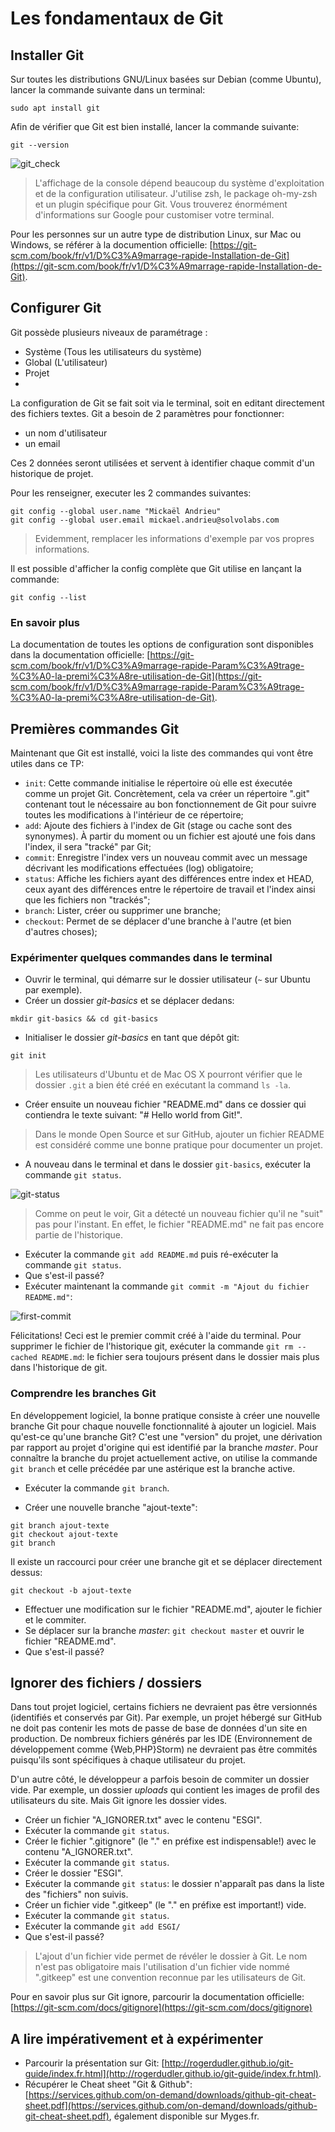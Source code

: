 # Les fondamentaux de Git

## Installer Git

Sur toutes les distributions GNU/Linux basées sur Debian (comme Ubuntu), lancer la commande suivante dans un terminal:

```
sudo apt install git
```

Afin de vérifier que Git est bien installé, lancer la commande suivante:

```
git --version
```

![git_check](https://user-images.githubusercontent.com/1247388/31517355-f2b094d4-af9b-11e7-912b-2d7e390d818d.png)

> L'affichage de la console dépend beaucoup du système d'exploitation et de la configuration utilisateur. J'utilise zsh, le package oh-my-zsh et un plugin spécifique pour Git. Vous trouverez énormément d'informations sur Google pour customiser votre terminal.

Pour les personnes sur un autre type de distribution Linux, sur Mac ou Windows, se référer à la documention officielle: [https://git-scm.com/book/fr/v1/D%C3%A9marrage-rapide-Installation-de-Git](https://git-scm.com/book/fr/v1/D%C3%A9marrage-rapide-Installation-de-Git).


## Configurer Git

Git possède plusieurs niveaux de paramétrage :

- Système (Tous les utilisateurs du système)
- Global (L'utilisateur)
- Projet
- 
La configuration de Git se fait soit via le terminal, soit en editant directement des fichiers textes. Git a besoin de 2 paramètres pour fonctionner:

- un nom d'utilisateur
- un email

Ces 2 données seront utilisées et servent à identifier chaque commit d'un historique de projet.

Pour les renseigner, executer les 2 commandes suivantes:

```
git config --global user.name "Mickaël Andrieu"
git config --global user.email mickael.andrieu@solvolabs.com
```

> Evidemment, remplacer les informations d'exemple par vos propres informations.

Il est possible d'afficher la config complète que Git utilise en lançant la commande:

```
git config --list
```

### En savoir plus

La documentation de toutes les options de configuration sont disponibles dans la documentation officielle: [https://git-scm.com/book/fr/v1/D%C3%A9marrage-rapide-Param%C3%A9trage-%C3%A0-la-premi%C3%A8re-utilisation-de-Git](https://git-scm.com/book/fr/v1/D%C3%A9marrage-rapide-Param%C3%A9trage-%C3%A0-la-premi%C3%A8re-utilisation-de-Git).


## Premières commandes Git

Maintenant que Git est installé, voici la liste des commandes qui vont être utiles dans ce TP:

- `init`: Cette commande initialise le répertoire où elle est éxecutée comme un projet Git. Concrètement, cela va créer un répertoire ".git" contenant tout le nécessaire au bon fonctionnement de Git pour suivre toutes les modifications à l'intérieur de ce répertoire;
- `add`: Ajoute des fichiers à l'index de Git (stage ou cache sont des synonymes). À partir du moment ou un fichier est ajouté une fois dans l'index, il sera "tracké" par Git;
- `commit`: Enregistre l'index vers un nouveau commit avec un message décrivant les modifications effectuées (log) obligatoire;
- `status`: Affiche les fichiers ayant des différences entre index et HEAD, ceux ayant des différences entre le répertoire de travail et l'index ainsi que les fichiers non "trackés";
- `branch`: Lister, créer ou supprimer une branche;
- `checkout`: Permet de se déplacer d'une branche à l'autre (et bien d'autres choses);

### Expérimenter quelques commandes dans le terminal

* Ouvrir le terminal, qui démarre sur le dossier utilisateur (`~` sur Ubuntu par exemple).
* Créer un dossier *git-basics* et se déplacer dedans:

```
mkdir git-basics && cd git-basics
```

* Initialiser le dossier *git-basics* en tant que dépôt git:

```
git init
```

> Les utilisateurs d'Ubuntu et de Mac OS X pourront vérifier que le dossier `.git` a bien été créé en exécutant la command `ls -la`.

* Créer ensuite un nouveau fichier "README.md" dans ce dossier qui contiendra le texte suivant: "# Hello world from Git!".

> Dans le monde Open Source et sur GitHub, ajouter un fichier README est considéré comme une bonne pratique pour documenter un projet.

* A nouveau dans le terminal et dans le dossier `git-basics`, exécuter la commande `git status`.

![git-status](https://user-images.githubusercontent.com/1247388/31518761-8ff68f74-afa0-11e7-9954-346407bdf216.png)

> Comme on peut le voir, Git a détecté un nouveau fichier qu'il ne "suit" pas pour l'instant. En effet, le fichier "README.md" ne fait pas encore partie de l'historique.

* Exécuter la commande `git add README.md` puis ré-exécuter la commande `git status`.
* Que s'est-il passé?
* Exécuter maintenant la commande `git commit -m "Ajout du fichier README.md"`:

![first-commit](https://user-images.githubusercontent.com/1247388/31519062-76042a6c-afa1-11e7-8f8e-bccff4b0f509.png)

Félicitations! Ceci est le premier commit créé à l'aide du terminal. Pour supprimer le fichier de l'historique git, exécuter la commande `git rm --cached README.md`: le fichier sera toujours présent dans le dossier mais plus dans l'historique de git.

### Comprendre les branches Git

En développement logiciel, la bonne pratique consiste à créer une nouvelle branche Git pour chaque nouvelle fonctionnalité à ajouter un logiciel.
Mais qu'est-ce qu'une branche Git? C'est une "version" du projet, une dérivation par rapport au projet d'origine qui est identifié par la branche *master*.
Pour connaître la branche du projet actuellement active, on utilise la commande `git branch` et celle précédée par une astérique est la branche active.

* Exécuter la commande `git branch`.

* Créer une nouvelle branche "ajout-texte":

```
git branch ajout-texte
git checkout ajout-texte
git branch
```

Il existe un raccourci pour créer une branche git et se déplacer directement dessus: 
 ```
 git checkout -b ajout-texte
 ```
 
 * Effectuer une modification sur le fichier "README.md", ajouter le fichier et le commiter.
 * Se déplacer sur la branche *master*: `git checkout master` et ouvrir le fichier "README.md".
 * Que s'est-il passé?
 
## Ignorer des fichiers / dossiers

Dans tout projet logiciel, certains fichiers ne devraient pas être versionnés (identifiés et conservés par Git). Par exemple, un projet hébergé sur GitHub ne doit pas contenir les mots de passe de base de données d'un site en production. De nombreux fichiers générés par les IDE (Environnement de développement comme {Web,PHP}Storm) ne devraient pas être commités puisqu'ils sont spécifiques à chaque utilisateur du projet.

D'un autre côté, le développeur a parfois besoin de commiter un dossier vide. Par exemple, un dossier *uploads* qui contient les images de profil des utilisateurs du site. Mais Git ignore les dossier vides.

* Créer un fichier "A_IGNORER.txt" avec le contenu "ESGI".
* Exécuter la commande `git status`.
* Créer le fichier ".gitignore" (le "." en préfixe est indispensable!) avec le contenu "A_IGNORER.txt".
* Exécuter la commande `git status`.
* Créer le dossier "ESGI".
* Exécuter la commande `git status`: le dossier n'apparaît pas dans la liste des "fichiers" non suivis.
* Créer un fichier vide ".gitkeep" (le "." en préfixe est important!) vide.
* Exécuter la commande `git status`.
* Exécuter la commande `git add ESGI/`
* Que s'est-il passé?

> L'ajout d'un fichier vide permet de révéler le dossier à Git. Le nom n'est pas obligatoire mais l'utilisation d'un fichier vide nommé ".gitkeep" est une convention reconnue par les utilisateurs de Git.

Pour en savoir plus sur Git ignore, parcourir la documentation officielle: [https://git-scm.com/docs/gitignore](https://git-scm.com/docs/gitignore) 

## A lire impérativement et à expérimenter

* Parcourir la présentation sur Git: [http://rogerdudler.github.io/git-guide/index.fr.html](http://rogerdudler.github.io/git-guide/index.fr.html).
* Récupérer le Cheat sheet "Git & Github": [https://services.github.com/on-demand/downloads/github-git-cheat-sheet.pdf](https://services.github.com/on-demand/downloads/github-git-cheat-sheet.pdf), également disponible sur Myges.fr.
